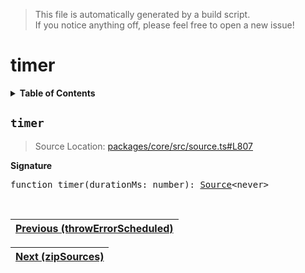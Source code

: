 > This file is automatically generated by a build script.<br>If you notice anything off, please feel free to open a new issue!

# timer

<details><summary><b>Table of Contents</b></summary>

1. [<code>timer</code>](#timer)</details>

## <a name="timer"></a><code>timer</code>

> Source Location: [packages\/core\/src\/source.ts#L807](..\/..\/packages\/core\/src\/source.ts#L807)

<b>Signature</b>

<pre>function timer(durationMs: number): <a href="00-Source.md#Source-Interface">Source</a>&lt;never&gt;</pre><br>

| [Previous \(throwErrorScheduled\)](35-throwErrorScheduled.md#readme) |
| --- |

<div align="right">

| [Next \(zipSources\)](37-zipSources.md#readme) |
| --- |
</div>
